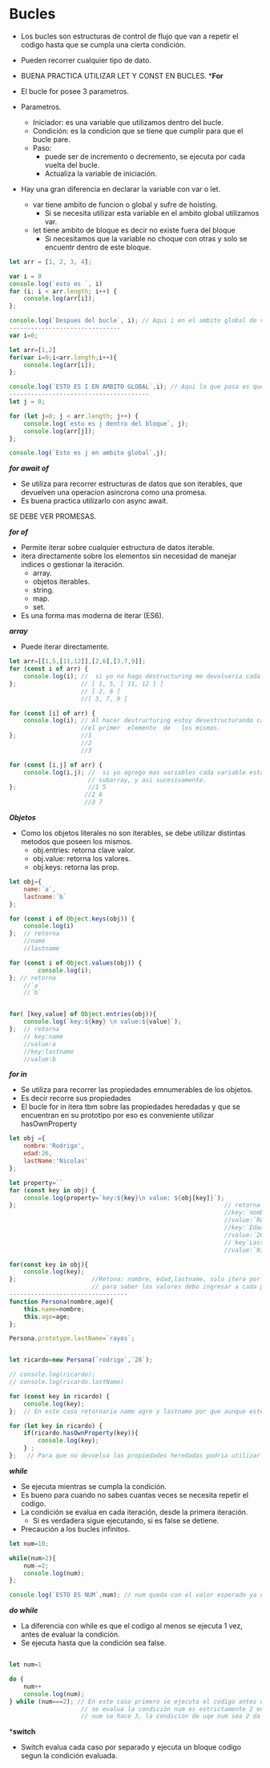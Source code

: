 # Bucles 
- Los bucles son estructuras de control de flujo que van a repetir el codigo hasta que se cumpla una cierta condición.
- Pueden recorrer cualquier tipo de dato.
- BUENA PRACTICA UTILIZAR LET Y CONST EN BUCLES.
***For**

- El bucle for posee 3 parametros.
- Parametros.
    - Iniciador: es una variable que utilizamos dentro del bucle.
    - Condición: es la condicion que se tiene que cumplir para que el bucle pare.
    - Paso: 
        - puede ser  de incremento o decremento, se ejecuta por cada vuelta del bucle. 
        - Actualiza la variable de iniciación.
- Hay una gran diferencia en declarar la variable con var o let.
    - var tiene ambito de funcion o global y sufre de hoisting.
        - Si se necesita utilizar esta variable en el ambito global utilizamos var.
    - let tiene ambito de bloque es decir no existe fuera del bloque 
        - Si necesitamos que la variable no choque con otras y solo se encuentr dentro de este bloque.

```js
let arr = [1, 2, 3, 4];

var i = 0
console.log(`esto es `, i)
for (i; i < arr.length; i++) {
    console.log(arr[i]);
};

console.log(`Despues del bucle`, i); // Aqui i en el ambito global de va actualizando.
-------------------------------
var i=0;

let arr=[1,2]
for(var i=0;i<arr.length;i++){
    console.log(arr[i]);
};

console.log(`ESTO ES I EN AMBITO GLOBAL`,i); // Aqui lo que pasa es que i  del ambito global se sobreescribe con mi variable dentro del bucle debido a que estas poseen ambito global (solo ven el contexto global.)
---------------------------------------
let j = 0;

for (let j=0; j < arr.length; j++) {
    console.log(`esto es j dentro del bloque`, j);
    console.log(arr[j]);
};

console.log(`Esto es j en ambito global`,j);
```

***for await of***
- Se utiliza para recorrer estructuras de datos que son iterables, que devuelven una operacion asincrona como una promesa.
- Es buena practica utilizarlo con async await.


SE DEBE VER PROMESAS.

***for of***
- Permite iterar sobre cualquier estructura de datos iterable.
- itera directamente sobre los elementos sin necesidad de manejar indices o gestionar la iteración.
    - array.
    - objetos iterables.
    - string.
    - map.
    - set.
- Es una forma mas moderna de iterar (ES6).

***array***
- Puede iterar directamente.
```js
let arr=[[1,5,[11,12]],[2,6],[3,7,9]];
for (const i of arr) {
    console.log(i); //  si yo no hago destructuring me devolveria cada elemento del primer array.
};                  // [ 1, 5, [ 11, 12 ] ] 
                    // [ 2, 6 ] 
                    //[ 3, 7, 9 ]

for (const [i] of arr) {
    console.log(i); // Al hacer destructuring estoy desestructurando cada sub-array y devolviendo 
                    //el primer  elemento  de   los mismos.
};                  //1
                    //2
                    //3

for (const [i,j] of arr) {
    console.log(i,j); //  si yo agrego mas variables cada variable estara tomando el segundo valor de  cada
                      // subarray, y asi sucesivamente.
};                    //1 5
                     //2 6
                     //3 7

```

***Objetos***
- Como los objetos literales no son iterables, se debe utilizar distintas metodos que poseen los mismos.
    - obj.entries: retorna clave valor.
    - obj.value: retorna los valores.
    - obj.keys: retorna las prop.

```js
let obj={
    name:`a`,
    lastname:`b`
};

for (const i of Object.keys(obj)) {
    console.log(i)
};  // retorna 
    //name
    //lastname

for (const i of Object.values(obj)) {
        console.log(i);
}; // retorna
    //`a`
    //`b`


for( [key,value] of Object.entries(obj)){
    console.log(`key:${key} \n value:${value}`);
};  // retorna
    // key:name
    //value:a
    //key:lastname
    //value:b
```
***for in***
- Se utiliza para recorrer las propiedades emnumerables de los objetos.
- Es decir recorre sus propiedades 
- El bucle for in itera tbm sobre las propiedades heredadas  y que se encuentran en su prototipo por eso es conveniente utilizar hasOwnProperty
 
```js
let obj ={
    nombre:'Rodrigo',
    edad:26,
    lastName:'Nicolas'
};

let property=``
for (const key in obj) {
    console.log(property=`key:${key}\n value: ${obj[key]}`);
};                                                          // retorna 
                                                            //key:`nombre` 
                                                            //value:`Rodrigo`, 
                                                            //key:`Edad` 
                                                            //value:`26`,
                                                            // key`Lastname` 
                                                            //value:`Nicolas`.

for(const key in obj){
    console.log(key);
};                     //Retona: nombre, edad,lastname, solo itera por sus propiedades emnumerables.
                       // para saber los valores debo ingresar a cada propiedades obj[key];
---------------------------------
function Persona(nombre,age){
    this.name=nombre;
    this.age=age;
};

Persona.prototype.lastName=`rayos`;


let ricardo=new Persona(`rodrigo`,`28`);

// console.log(ricardo);
// console.log(ricardo.lastName)

for (const key in ricardo) {
    console.log(key);
};  // En este caso retornaria name agre y lastname por que aunque este  en el prototipo de el obj sigue siendo una propiedad.

for (let key in ricardo) {
    if(ricardo.hasOwnProperty(key)){
        console.log(key);  
    } ;
};   // Para que no devuelva las propiedades heredadas podria utilizar un hasOwnProperty para que tome en cuenta unicamente las propiedades que posea el obj en si.

```
***while***
- Se ejecuta mientras se cumpla la condición.
- Es bueno para cuando no sabes cuantas veces se  necesita repetir el codigo. 
- La condición se evalua en cada iteración, desde la primera iteración.
    - Si es verdadera sigue ejecutando, si es false se detiene.
- Precaución a los bucles infinitos.
```js
let num=10;

while(num>2){
    num-=2;
    console.log(num);
};

console.log(`ESTO ES NUM`,num); // num queda con el valor esperado ya que while resto 2 por  cada iteracion hasta que la condicion fue false.
```
***do while***
- La diferencia con while es que el codigo al menos se ejecuta 1 vez, antes de evaluar la condición.
- Se ejecuta hasta que la condición sea false.

```js

let num=1

do {
    num++
    console.log(num);
} while (num===2); // En este caso primero se ejecuta el codigo antes de evaluar la condición. es decir num se hace 2.
                    // se evalua la condición num es estrictamente 2 entonces es true sigue ejecutando.
                    // num se hace 3, la condición de uqe num sea 2 da false entonces corta el codigo. 
```

***switch**
- Switch evalua cada caso por separado y ejecuta un bloque codigo segun la condición evaluada.

